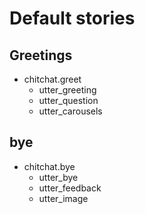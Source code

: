 # Default stories

## Greetings
* chitchat.greet
  - utter_greeting
  - utter_question
  - utter_carousels

## bye
* chitchat.bye
  - utter_bye
  - utter_feedback
  - utter_image

